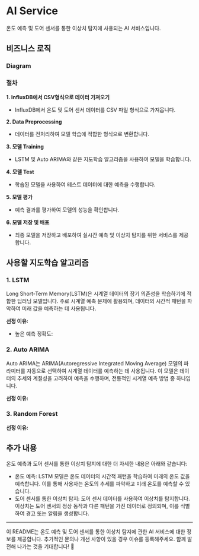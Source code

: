 # AI Service

온도 예측 및 도어 센서를 통한 이상치 탐지에 사용되는 AI 서비스입니다.

## 비즈니스 로직

### Diagram

### 절차

**1. InfluxDB에서 CSV형식으로 데이터 가져오기**
- InfluxDB에서 온도 및 도어 센서 데이터를 CSV 파일 형식으로 가져옵니다.

**2. Data Preprocessing**
- 데이터를 전처리하여 모델 학습에 적합한 형식으로 변환합니다.

**3. 모델 Training**
- LSTM 및 Auto ARIMA와 같은 지도학습 알고리즘을 사용하여 모델을 학습합니다.

**4. 모델 Test**
- 학습된 모델을 사용하여 테스트 데이터에 대한 예측을 수행합니다.

**5. 모델 평가**
- 예측 결과를 평가하여 모델의 성능을 확인합니다.

**6. 모델 저장 및 배포**
- 최종 모델을 저장하고 배포하여 실시간 예측 및 이상치 탐지를 위한 서비스를 제공합니다.

## 사용할 지도학습 알고리즘

### 1. LSTM

Long Short-Term Memory(LSTM)은 시계열 데이터의 장기 의존성을 학습하기에 적합한 딥러닝 모델입니다. 주로 시계열 예측 문제에 활용되며, 데이터의 시간적 패턴을 파악하여 미래 값을 예측하는 데 사용됩니다.

**선정 이유:**

- 높은 예측 정확도: 

### 2. Auto ARIMA

Auto ARIMA는 ARIMA(Autoregressive Integrated Moving Average) 모델의 파라미터를 자동으로 선택하여 시계열 데이터를 예측하는 데 사용됩니다. 이 모델은 데이터의 추세와 계절성을 고려하여 예측을 수행하며, 전통적인 시계열 예측 방법 중 하나입니다.

**선정 이유:**

### 3. Random Forest



**선정 이유:**

## 추가 내용

온도 예측과 도어 센서를 통한 이상치 탐지에 대한 더 자세한 내용은 아래와 같습니다:

- 온도 예측: LSTM 모델은 온도 데이터의 시간적 패턴을 학습하여 미래의 온도 값을 예측합니다. 이를 통해 사용자는 온도의 추세를 파악하고 미래 온도를 예측할 수 있습니다.
- 도어 센서를 통한 이상치 탐지: 도어 센서 데이터를 사용하여 이상치를 탐지합니다. 이상치는 도어 센서의 정상 동작과 다른 패턴을 가진 데이터로 정의되며, 이를 식별하여 경고 또는 알림을 생성합니다.

---

이 README는 온도 예측 및 도어 센서를 통한 이상치 탐지에 관한 AI 서비스에 대한 정보를 제공합니다. 추가적인 문의나 개선 사항이 있을 경우 이슈를 등록해주세요. 함께 발전해 나가는 것을 기대합니다! 🚀
